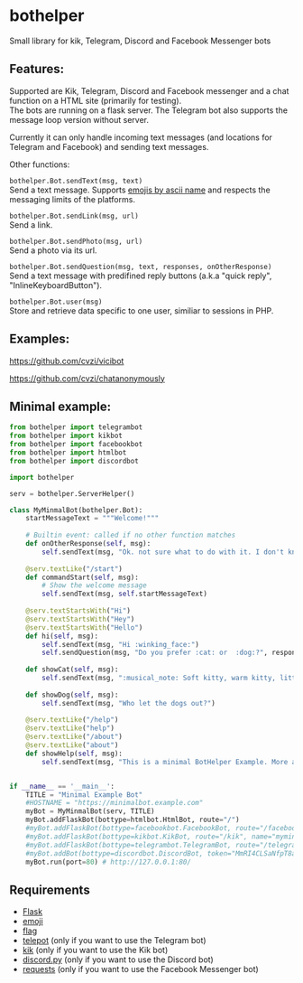 # bothelper
Small library for kik, Telegram, Discord and Facebook Messenger bots

Features:
---------
Supported are Kik, Telegram, Discord and Facebook messenger and a chat function on a HTML site (primarily for testing).  
The bots are running on a flask server. The Telegram bot also supports the message loop version without server.  

Currently it can only handle incoming text messages (and locations for Telegram and Facebook) and sending text messages.

Other functions:  

`bothelper.Bot.sendText(msg, text)`  
Send a text message. Supports [emojis by ascii name](https://github.com/carpedm20/emoji#example) and respects the messaging limits of the platforms.

`bothelper.Bot.sendLink(msg, url)`  
Send a link. 

`bothelper.Bot.sendPhoto(msg, url)`  
Send a photo via its url.

`bothelper.Bot.sendQuestion(msg, text, responses, onOtherResponse)`  
Send a text message with predifined reply buttons (a.k.a "quick reply", "InlineKeyboardButton"). 

`bothelper.Bot.user(msg)`  
Store and retrieve data specific to one user, similiar to sessions in PHP.  



Examples:
---------


https://github.com/cvzi/vicibot  


https://github.com/cvzi/chatanonymously  



Minimal example:
----------------

```python
from bothelper import telegrambot
from bothelper import kikbot
from bothelper import facebookbot
from bothelper import htmlbot
from bothelper import discordbot

import bothelper

serv = bothelper.ServerHelper()

class MyMinmalBot(bothelper.Bot):
    startMessageText = """Welcome!"""
    
    # Builtin event: called if no other function matches
    def onOtherResponse(self, msg):
        self.sendText(msg, "Ok. not sure what to do with it. I don't know this command")
    
    @serv.textLike("/start")
    def commandStart(self, msg):
        # Show the welcome message
        self.sendText(msg, self.startMessageText)
    
    @serv.textStartsWith("Hi")
    @serv.textStartsWith("Hey")
    @serv.textStartsWith("Hello")
    def hi(self, msg):
        self.sendText(msg, "Hi :winking_face:")
        self.sendQuestion(msg, "Do you prefer :cat: or  :dog:?", responses=[("Cats", self.showCat), ("Dogs", self.showDog)])
    
    def showCat(self, msg):
        self.sendText(msg, ":musical_note: Soft kitty, warm kitty, little ball of fur, ...")
    
    def showDog(self, msg):
        self.sendText(msg, "Who let the dogs out?")
    
    @serv.textLike("/help")
    @serv.textLike("help")
    @serv.textLike("/about")
    @serv.textLike("about")
    def showHelp(self, msg):
        self.sendText(msg, "This is a minimal BotHelper Example. More at: https://github.com/cvzi/bothelper")


if __name__ == '__main__':
    TITLE = "Minimal Example Bot"
    #HOSTNAME = "https://minimalbot.example.com"
    myBot = MyMinmalBot(serv, TITLE)
    myBot.addFlaskBot(bottype=htmlbot.HtmlBot, route="/")
    #myBot.addFlaskBot(bottype=facebookbot.FacebookBot, route="/facebook", app_secret="123", verify_token="ABC", access_token="XYZ", start_message=myBot.startMessageText)
    #myBot.addFlaskBot(bottype=kikbot.KikBot, route="/kik", name="myminimalkikbotname", apikey="ABC", webhook_host=HOSTNAME)
    #myBot.addFlaskBot(bottype=telegrambot.TelegramBot, route="/telegram", token="XYZ", webhook_host=HOSTNAME)
    #myBot.addBot(bottype=discordbot.DiscordBot, token="MmRI4CLSaNfpT8ap6itJIoIg.TqkHmw.DGBHtV_ggYjDZ9728rZXUa-Bc5L", prefix="mybot!")
    myBot.run(port=80) # http://127.0.0.1:80/


```

Requirements
------------
 * [Flask](https://pypi.python.org/pypi/Flask)
 * [emoji](https://pypi.python.org/pypi/emoji/0.4.5)
 * [flag](https://github.com/cvzi/flag)
 * [telepot](https://pypi.python.org/pypi/telepot) (only if you want to use the Telegram bot)
 * [kik](https://pypi.python.org/pypi/kik) (only if you want to use the Kik bot)
 * [discord.py](https://pypi.org/project/discord.py/) (only if you want to use the Discord bot)
 * [requests](https://pypi.org/project/requests/) (only if you want to use the Facebook Messenger bot)

